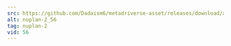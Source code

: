 ```yaml
---
src: https://github.com/Dadaism6/metadriverse-asset/releases/download/assetsv1.0.2/nuplan-2_56.mp4
alt: nuplan-2_56
tag: nuplan-2
vid: 56
---
```

